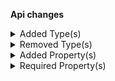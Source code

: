 **Api changes**

<details>
<summary>Added Type(s)</summary>

- added type `ProductPricesSetMessage` (file:/home/runner/work/commercetools-api-reference/commercetools-api-reference/commercetools-api-reference/api-specs/api/types/types.raml:758:0)
- added type `ProductPricesSetMessagePayload` (file:/home/runner/work/commercetools-api-reference/commercetools-api-reference/commercetools-api-reference/api-specs/api/types/types.raml:919:0)
</details>


<details>
<summary>Removed Type(s)</summary>

- :warning: removed type `ProductPriceSetMessage` (file:/home/runner/work/commercetools-api-reference/commercetools-api-reference/commercetools-api-reference-previous/api-specs/api/types/types.raml:758:0)
- :warning: removed type `ProductPriceSetMessagePayload` (file:/home/runner/work/commercetools-api-reference/commercetools-api-reference/commercetools-api-reference-previous/api-specs/api/types/types.raml:919:0)
</details>


<details>
<summary>Added Property(s)</summary>

- added property `createdAt` to type `AssignedProductSelection` (file:/home/runner/work/commercetools-api-reference/commercetools-api-reference/commercetools-api-reference/api-specs/api/types/product-selection/AssignedProductSelection.raml:12:2)
</details>


<details>
<summary>Required Property(s)</summary>

- changed property `discounted` of type `StagedStandalonePrice` to be optional (file:/home/runner/work/commercetools-api-reference/commercetools-api-reference/commercetools-api-reference/api-specs/api/types/standalone-price/StagedStandalonePrice.raml:12:2)
</details>

